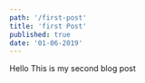 ```yaml
---
path: '/first-post'
title: 'first Post'
published: true
date: '01-06-2019'
---
```


Hello This is my second blog post 

